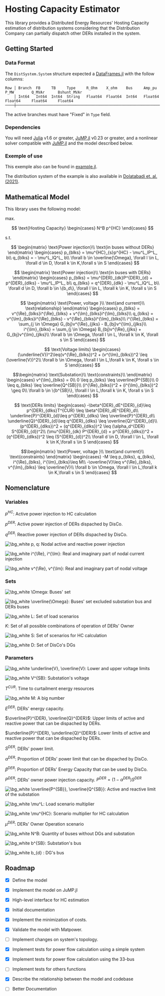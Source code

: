 <!-- INPUT FILE TO README FOR readme2tex! -->

# Hosting Capacity Estimator

This library provides a Distributed Energy Resources' Hosting Capacity estimation of distribution systems considering that the Distribution Company can partially dispatch other DERs installed in the system.

## Getting Started

### Data Format

The ```DistSystem.System``` structure expected a [DataFrames.jl](https://dataframes.juliadata.org/stable/) with the follow columns:
```
Row │ Branch  FB     TB     Type     R_Ohm    X_ohm    Bus     Amp_pu    P_MW        Q_MVAr      Bshunt_MVAr
    │ Int64   Int64  Int64  String   Float64  Float64  Int64   Float64   Float64     Float64     Float64
────┼──────────────────────────────────────────────────────────────────────────────────────────────────
```
The active branches must have "Fixed" in ```Type``` field.

### Dependencies

You will need [Julia](https://julialang.org/) v1.6 or greater, [JuMP.jl](https://jump.dev/)  v0.23 or greater, and a nonlinear solver compatible with [JuMP.jl](https://jump.dev/) and the model described below.

### Exemple of use

This exemple also can be found in [example.jl](example/example.jl).

The distribution system of the example is also available in [Dolatabadi et. al. (2021)](https://ieeexplore.ieee.org/document/9258930).

## Mathematical Model

This library uses the following model:


$\text{max.        }$ 


$$
\text{Hosting Capacity}
\begin{cases}
N^B p^{HC}
\end{cases}
$$

 
$\text{s.t.        }$


$$
\begin{matrix}
\text{Power injection}\\
\text{in buses without DERs}
\end{matrix}
\begin{cases}
p_{blks} =  \mu^{HC}_{s}p^{HC} - \mu^L_lP^L_ b\\ 
q_{blks} = - \mu^L_lQ^L_ b\\
\forall b \in \overline{\Omega}, \forall l \in L, \forall d \in D, \forall k \in K,\forall s \in S
\end{cases}
$$

$$
\begin{matrix}
\text{Power injection}\\
\text{in buses with DERs}
\end{matrix}
\begin{cases}
p_{blks} = \mu^{DER}_{dk}P^{DER}_{d} + p^{DER}_{dlks} - \mu^L_lP^L_ b\\ 
q_{blks} = q^{DER}_{dlk} - \mu^L_lQ^L_ b\\
\forall d \in D, \forall b \in \{b_d\}, \forall l \in L,  \forall k \in K, \forall s \in S
\end{cases}
$$

$$
\begin{matrix}
\text{Power, voltage }\\
\text{and current}\\
\text{relationship}
\end{matrix}
\begin{cases}
p_{blks} = v^{\Re}_{blks}i^{\Re}_{blks} + v^{\Im}_{blks}i^{\Im}_{blks}\\ 
q_{blks} = v^{\Im}_{blks}i^{\Re}_{blks} - v^{\Re}_{blks}i^{\Im}_{blks}\\
i^{\Re}_{blks} = \sum_{j \in \Omega} G_{bj}v^{\Re}_{jlks} - B_{bj}v^{\Im}_{jlks}\\
i^{\Im}_{blks} = \sum_{j \in \Omega} B_{bj}v^{\Re}_{jlks} + G_{bj}v^{\Im}_{jlks}\\
\forall b \in \Omega, \forall l \in L, \forall k \in K, \forall s \in S
\end{cases}
$$


$$
\text{Voltage limits}
\begin{cases}
(\underline{V})^2\leq(v^{\Re}_{blks})^2 + (v^{\Im}_{blks})^2 \leq (\overline{V})^2\\
\forall b \in \Omega, \forall l \in L,\forall k \in K, \forall s \in S
\end{cases}
$$

$$\begin{matrix}
\text{Substation}\\
\text{constraints}\\
\end{matrix}
\begin{cases}
v^{\Im}_{blks} = 0\\
0 \leq p_{blks} \leq \overline{P^{SB}}\\
0 \leq q_{blks} \leq \overline{Q^{SB}}\\
(i^{\Re}_{blks})^2 + (i^{\Im}_{blks})^2 \geq 0\\
\forall b \in \{b^{SB}\}, \forall l \in L,\forall k \in K, \forall s \in S
\end{cases}
$$

$$
\text{DERs limits}
\begin{cases}
-\beta^{DER}_dE^{DER}_{d}\leq p^{DER}_{dlks}T^{CUR} \leq \beta^{DER}_dE^{DER}_d\\
\underline{P}^{DER}_{d}\leq p^{DER}_{dlks} \leq \overline{P}^{DER}_d\\
\underline{Q}^{DER}_{d}\leq q^{DER}_{dlks} \leq \overline{Q}^{DER}_{d}\\
(p^{DER}_{dlks})^2 + (q^{DER}_{dlks})^2 \leq (\alpha_d^{DER} S^{DER}_{d})^2\\
(\mu^{DER}_{dk} P^{DER}_{d} + p^{DER}_{dlks})^2 + (q^{DER}_{dlks})^2 \leq (S^{DER}_{d})^2\\
\forall d \in D, \forall l \in L, \forall k \in K,\forall s \in S
\end{cases}
$$

$$\begin{matrix}
\text{Power, voltage }\\
\text{and current}\\
\text{constraints}
\end{matrix}
\begin{cases}
-M \leq p_{blks}, q_{blks}, i^{\Re}_{blks}, i^{\Im}_{blks}\leq M\\
-\overline{V}\leq v^{\Re}_{blks}, v^{\Im}_{blks} \leq \overline{V}\\
\forall b \in \Omega, \forall l \in L,\forall k \in K,\forall s \in S
\end{cases}
$$

<!-- $$
\text{Costs}
\begin{cases}
\large?
\end{cases}
$$ -->



## Nomenclature

### Variables

$p^{HC}$: Active power injection to HC calculation

$p^{DER}$: Active power injection of DERs dispached by DisCo.

$q^{DER}$: Reactive power injection of DERs dispached by DisCo.

<img src="https://latex.codecogs.com/svg.image?\bg_white&space;p,&space;q" title="\bg_white p, q" />: Nodal active and reactive power injection

<img src="https://latex.codecogs.com/svg.image?\bg_white&space;i^{\Re},&space;i^{\Im}" title="\bg_white i^{\Re}, i^{\Im}" />: Real and imaginary part of nodal current injection

<img src="https://latex.codecogs.com/svg.image?\bg_white&space;v^{\Re},&space;v^{\Im}" title="\bg_white v^{\Re}, v^{\Im}" />: Real and imaginary part of nodal voltage


### Sets

<img src="https://latex.codecogs.com/svg.image?\bg_white&space;\Omega" title="\bg_white \Omega" />: Buses' set

<img src="https://latex.codecogs.com/svg.image?\bg_white&space;\overline{\Omega}" title="\bg_white \overline{\Omega}" />: Buses' set excluded substation bus and DERs buses

<img src="https://latex.codecogs.com/svg.image?\bg_white&space;L" title="\bg_white L" />: Set of load scenarios

$K$: Set of all possible combinations of operation of DERs' Owner

<img src="https://latex.codecogs.com/svg.image?\bg_white&space;S" title="\bg_white S" />: Set of scenarios for HC calculation

<img src="https://latex.codecogs.com/svg.image?\bg_white&space;D" title="\bg_white D" />: Set of DisCo's DGs

### Parameters

<img src="https://latex.codecogs.com/svg.image?\bg_white&space;\underline{V},&space;\overline{V}" title="\bg_white \underline{V}, \overline{V}" />: Lower and upper voltage limits

<img src="https://latex.codecogs.com/svg.image?\bg_white&space;V^{SB}" title="\bg_white V^{SB}" />: Substation's voltage

$T^{CUR}$: Time to  curtailment energy resources  

<img src="https://latex.codecogs.com/svg.image?\bg_white&space;M" title="\bg_white M" />: A big number

$E^{DER}$: DERs' energy capacity.

$\overline{P}^{DER}, \overline{Q}^{DER}$: Upper limits of active and reactive power that can be dispached by DERs.

$\underline{P}^{DER}, \underline{Q}^{DER}$: Lower limits of active and reactive power that can be dispached by DERs.

$S^{DER}$: DERs' power limit.

$\alpha^{DER}$: Proportion of DERs' power limit that can be dispached by DisCo.

$\beta^{DER}$:  Proportion of  DERs' Energy Capacity that can be used by DisCo.

$P^{DER}$: DERs' owner power injection capacity. $P^{DER} = (1 - \alpha^{DER})S^{DER}$

<img src="https://latex.codecogs.com/svg.image?\bg_white&space;\overline{P^{SB}},&space;\overline{Q^{SB}}" title="\bg_white \overline{P^{SB}}, \overline{Q^{SB}}" />: Active and reactive limit of the substation

<img src="https://latex.codecogs.com/svg.image?\bg_white&space;\mu^L" title="\bg_white \mu^L" />: Load scenario multiplier

<img src="https://latex.codecogs.com/svg.image?\bg_white&space;\mu^{HC}" title="\bg_white \mu^{HC}" />: Scenario multiplier for HC calculation

$\mu^{DER}$: DERs' Owner Operation scenario

<img src="https://latex.codecogs.com/svg.image?\bg_white&space;N^B" title="\bg_white N^B" />: Quantity of buses without DGs and substation

<img src="https://latex.codecogs.com/svg.image?\bg_white&space;b^{SB}" title="\bg_white b^{SB}" />: Substation's bus

<img src="https://latex.codecogs.com/svg.image?\bg_white&space;b_{d}" title="\bg_white b_{d}" /> : DG's bus

## Roadmap

- [x] Define the model

- [x] Implement the model on JuMP.jl

- [x] High-level interface for HC estimation

- [x] Initial documentation

- [x] Implement the minimization of costs.

- [x] Validate the model with Matpower.

- [ ] Implement changes on system's topology.

- [x] Implement tests for power flow calculation using a simple system

- [x] Implement tests for power flow calculation using the 33-bus

- [ ] Implement tests for others functions

- [x] Describe the relationship between the model and codebase

- [ ] Better Documentation